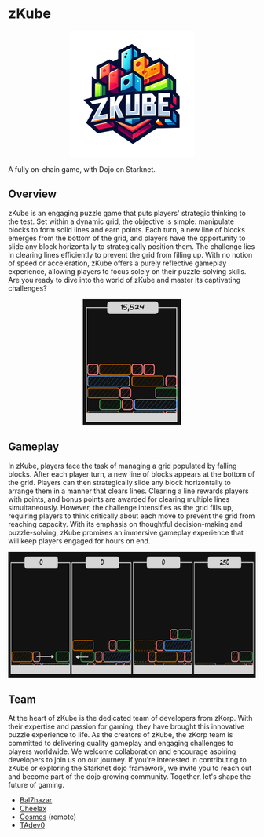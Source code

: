 # zKube

<p align="center">
  <img src="assets/zkube.png" height="256">
</p>

A fully on-chain game, with Dojo on Starknet.

## Overview

zKube is an engaging puzzle game that puts players' strategic thinking to the test. Set within a dynamic grid, the objective is simple: manipulate blocks to form solid lines and earn points. Each turn, a new line of blocks emerges from the bottom of the grid, and players have the opportunity to slide any block horizontally to strategically position them. The challenge lies in clearing lines efficiently to prevent the grid from filling up. With no notion of speed or acceleration, zKube offers a purely reflective gameplay experience, allowing players to focus solely on their puzzle-solving skills. Are you ready to dive into the world of zKube and master its captivating challenges?

<p align="center">
  <img src="assets/overview.png" height="256">
</p>

## Gameplay

In zKube, players face the task of managing a grid populated by falling blocks. After each player turn, a new line of blocks appears at the bottom of the grid. Players can then strategically slide any block horizontally to arrange them in a manner that clears lines. Clearing a line rewards players with points, and bonus points are awarded for clearing multiple lines simultaneously. However, the challenge intensifies as the grid fills up, requiring players to think critically about each move to prevent the grid from reaching capacity. With its emphasis on thoughtful decision-making and puzzle-solving, zKube promises an immersive gameplay experience that will keep players engaged for hours on end.

<p align="center">
  <img src="assets/gameplay.png" height="256">
</p>

## Team

At the heart of zKube is the dedicated team of developers from zKorp. With their expertise and passion for gaming, they have brought this innovative puzzle experience to life. As the creators of zKube, the zKorp team is committed to delivering quality gameplay and engaging challenges to players worldwide. We welcome collaboration and encourage aspiring developers to join us on our journey. If you're interested in contributing to zKube or exploring the Starknet dojo framework, we invite you to reach out and become part of the dojo growing community. Together, let's shape the future of gaming.

- [Bal7hazar](https://github.com/Bal7hazar)
- [Cheelax](https://github.com/Cheelax)
- [Cosmos](https://github.com/ClanCo) (remote)
- [TAdev0](https://github.com/tadev0)
